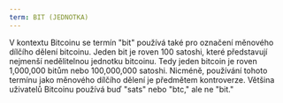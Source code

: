 ```yaml
---
term: BIT (JEDNOTKA)
---
```


V kontextu Bitcoinu se termín "bit" používá také pro označení měnového dílčího dělení bitcoinu. Jeden bit je roven 100 satoshi, které představují nejmenší nedělitelnou jednotku bitcoinu. Tedy jeden bitcoin je roven 1,000,000 bitům nebo 100,000,000 satoshi. Nicméně, používání tohoto termínu jako měnového dílčího dělení je předmětem kontroverze. Většina uživatelů Bitcoinu používá buď "sats" nebo "btc," ale ne "bit."